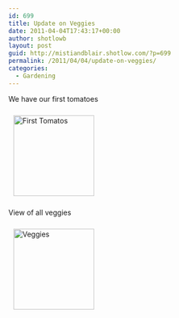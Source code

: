 ```yaml
---
id: 699
title: Update on Veggies
date: 2011-04-04T17:43:17+00:00
author: shotlowb
layout: post
guid: http://mistiandblair.shotlow.com/?p=699
permalink: /2011/04/04/update-on-veggies/
categories:
  - Gardening
---
```

We have our first tomatoes

<a title="First Tomatos" rel="lightbox[2011-3-1-17-42-37]" href="http://lh3.ggpht.com/_MynI6inzOS8/TZpFJzvdjUI/AAAAAAAAE3M/jcSxoXl88kc/P4040171.JPG?imgmax=640"><img class="pie-img" style="margin: 10px 10px 10px 10px;" src="http://lh3.ggpht.com/_MynI6inzOS8/TZpFJzvdjUI/AAAAAAAAE3M/jcSxoXl88kc/s160-c/P4040171.JPG" alt="First Tomatos" width="160" height="160" /></a>

View of all veggies

<a title="Veggies" rel="lightbox[2011-3-1-17-43-0]" href="http://lh3.ggpht.com/_MynI6inzOS8/TZpFH8Dl_xI/AAAAAAAAE3E/hQG3LCzX2Cs/P4040169.JPG?imgmax=640"><img class="pie-img" style="margin: 10px 10px 10px 10px;" src="http://lh3.ggpht.com/_MynI6inzOS8/TZpFH8Dl_xI/AAAAAAAAE3E/hQG3LCzX2Cs/s160-c/P4040169.JPG" alt="Veggies" width="160" height="160" /></a>